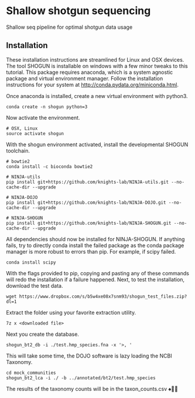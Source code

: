 Shallow shotgun sequencing
=======
Shallow seq pipeline for optimal shotgun data usage

## Installation
These installation instructions are streamlined for Linux and OSX devices. The tool SHOGUN is installable on windows with a few minor tweaks to this tutorial. This package requires anaconda, which is a system agnostic package and virtual environment manager. Follow the installation instructions for your system at <http://conda.pydata.org/miniconda.html>.

Once anaconda is installed, create a new virtual environment with python3.

```
conda create -n shogun python=3
```

Now activate the environment.

```
# OSX, Linux
source activate shogun
```

With the shogun environment activated, install the developmental SHOGUN toolchain.

```
# bowtie2
conda install -c bioconda bowtie2

# NINJA-utils
pip install git+https://github.com/knights-lab/NINJA-utils.git --no-cache-dir --upgrade

# NINJA-DOJO
pip install git+https://github.com/knights-lab/NINJA-DOJO.git --no-cache-dir --upgrade

# NINJA-SHOGUN
pip install git+https://github.com/knights-lab/NINJA-SHOGUN.git --no-cache-dir --upgrade
```

All dependencies should now be installed for NINJA-SHOGUN. If anything fails, try to directly conda install the failed package as the conda package manager is more robust to errors than pip. For example, if scipy failed.

```
conda install scipy
```

With the flags provided to pip, copying and pasting any of these commands will redo the installation if a failure happened. Next, to test the installation, download the test data.

```
wget https://www.dropbox.com/s/b5w4xe08x7snm93/shogun_test_files.zip?dl=1
```

Extract the folder using your favorite extraction utility.

```
7z x <downloaded file>
```

Next you create the database.

```
shogun_bt2_db -i ./test.hmp_species.fna -x '>, '
```

This will take some time, the DOJO software is lazy loading the NCBI Taxonomy.

```
cd mock_communities
shogun_bt2_lca -i ./ -b ../annotated/bt2/test.hmp_species
```

The results of the taxonomy counts will be in the taxon_counts.csv ♠🐱‍👤

